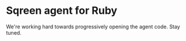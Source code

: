 # Sqreen agent for Ruby

We're working hard towards progressively opening the agent code. Stay tuned.

